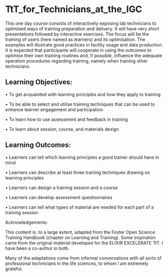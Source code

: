 # TtT_for_Technicians_at_the_IGC

This one day course consists of interactively exposing lab technicians to optimised ways of training preparation and delivery. It will have very short presentations followed by interactive exercises. The focus will be the training of users (here named as learners) and its optimisation. The examples will illustrate good practices in facility usage and data production. It is expected that participants will cooperate in using the outcomes to optimise their own training routines and, if possible, influence the adequate operation procedures regarding training, namely when training other technicians.

## Learning Objectives:

• To get acquainted with learning principles and how they apply to training

• To be able to select and utilise training techniques that can be used to enhance learner engagement and participation

• To learn how to use assessment and feedback in training

• To learn about session, course, and materials design

## Learning Outcomes:

• Learners can tell which learning principles a good trainer should have in mind

• Learners can describe at least three training techniques drawing on learning principles

• Learners can design a training session and a course

• Learners can develop assessment questionnaires

• Learners can tell what types of material are needed for each part of a training session


Acknowledgements:

This content is. to a large extent, adapted from the Foster Open Science Training Handbook (chapter on Learning and Training). Some inspiration came from the original material developed for the ELIXIR EXCELERATE TtT. I have been a co-author in both.

Many of the adaptations come from informal conversations with all sorts of professional technicians in the life sciences, to whom I am extremely grateful.
